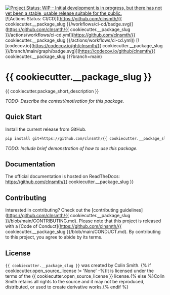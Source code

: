 [![Project Status: WIP – Initial development is in progress, but there has not yet been a stable, usable release suitable for the public.](https://www.repostatus.org/badges/latest/wip.svg)](https://www.repostatus.org/#wip)
[![Actions Status: CI/CD]([https://github.com/clnsmth/{{ cookiecutter.__package_slug }}/workflows/ci-cd/badge.svg)](https://github.com/clnsmth/{{ cookiecutter.__package_slug }}/actions/workflows/ci-cd.yml](https://github.com/clnsmth/{{ cookiecutter.__package_slug }}/actions/workflows/ci-cd.yml))
[![codecov.io](https://codecov.io/gh/clnsmth/{{ cookiecutter.__package_slug }}/branch/main/graph/badge.svg)](https://codecov.io/github/clnsmth/{{ cookiecutter.__package_slug }}?branch=main)

# {{ cookiecutter.__package_slug }}

{{ cookiecutter.package_short_description }}

_TODO: Describe the context/motivation for this package._

## Quick Start

Install the current release from GitHub.

```bash
pip install git+https://github.com/clnsmth/{{ cookiecutter.__package_slug }}.git#egg={{ cookiecutter.__package_slug }}
```

_TODO: Include brief demonstration of how to use this package._

## Documentation

The official documentation is hosted on ReadTheDocs: https://github.com/clnsmth/{{ cookiecutter.__package_slug }}

## Contributing

Interested in contributing? Check out the [contributing guidelines](https://github.com/clnsmth/{{ cookiecutter.__package_slug }}/blob/main/CONTRIBUTING.md). Please note that this project is released with a [Code of Conduct](https://github.com/clnsmth/{{ cookiecutter.__package_slug }}/blob/main/CONDUCT.md). By contributing to this project, you agree to abide by its terms.

## License

`{{ cookiecutter.__package_slug }}` was created by Colin Smith. {% if cookiecutter.open_source_license != 'None' -%}It is licensed under the terms of the {{ cookiecutter.open_source_license }} license.{% else %}Colin Smith retains all rights to the source and it may not be reproduced, distributed, or used to create derivative works.{% endif %}
